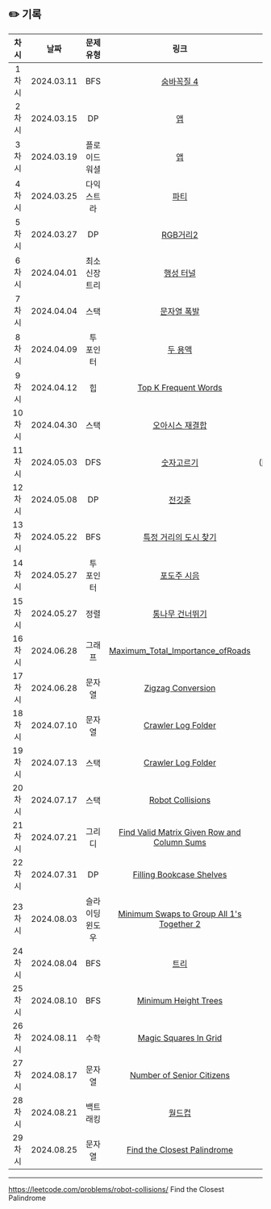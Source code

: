 ## ✏️ 기록   

| 차시 |    날짜    | 문제유형 | 링크 | 풀이 |
|:----:|:---------:|:----:|:-----:|:----:|
| 1차시 | 2024.03.11 |  BFS  | [숨바꼭질 4](https://www.acmicpc.net/problem/13913)  | [#1](https://github.com/AlgoLeadMe/AlgoLeadMe-8/pull/3) |
| 2차시 | 2024.03.15 |  DP  | [앱](https://www.acmicpc.net/problem/7579)  | [#2](https://github.com/AlgoLeadMe/AlgoLeadMe-8/pull/6) |
| 3차시 | 2024.03.19 |  플로이드 워셜  | [앱](https://www.acmicpc.net/problem/7579)  | [#3](https://github.com/AlgoLeadMe/AlgoLeadMe-8/pull/9) |
| 4차시 | 2024.03.25 |  다익스트라  | [파티](https://www.acmicpc.net/problem/1238)  | [#4](https://github.com/AlgoLeadMe/AlgoLeadMe-8/pull/15)|
| 5차시 | 2024.03.27 |  DP  | [RGB거리2](https://www.acmicpc.net/problem/17404)  | [#5](https://github.com/AlgoLeadMe/AlgoLeadMe-8/pull/19)]
| 6차시 | 2024.04.01 |  최소신장트리  | [행성 터널](https://www.acmicpc.net/problem/2887)  | [#6](https://github.com/AlgoLeadMe/AlgoLeadMe-8/pull/24)]
| 7차시 | 2024.04.04 |  스택  | [문자열 폭발](https://www.acmicpc.net/problem/9935)  | [#7](https://github.com/AlgoLeadMe/AlgoLeadMe-8/pull/28)]
| 8차시 | 2024.04.09 |  투 포인터  | [두 용액](https://www.acmicpc.net/problem/2470)  | [#8](https://github.com/AlgoLeadMe/AlgoLeadMe-8/pull/32)]
| 9차시 | 2024.04.12 |  힙  | [Top K Frequent Words](https://leetcode.com/submissions/detail/1180988760/)  | [#9](https://github.com/AlgoLeadMe/AlgoLeadMe-8/pull/28)]
| 10차시 | 2024.04.30 |  스택  | [오아시스 재결합](https://www.acmicpc.net/problem/3015)  | [#10](https://github.com/AlgoLeadMe/AlgoLeadMe-8/pull/40)]
| 11차시 | 2024.05.03 |  DFS  | [숫자고르기](https://www.acmicpc.net/problem/2668)  | [#11](https://github.com/AlgoLeadMe/AlgoLeadMe-8/pull/41]
| 12차시 | 2024.05.08 |  DP  | [전깃줄](https://www.acmicpc.net/problem/2565)  | [#12](https://github.com/AlgoLeadMe/AlgoLeadMe-8/pull/46)]
| 13차시 | 2024.05.22 |  BFS  | [특정 거리의 도시 찾기](https://www.acmicpc.net/problem/18352)  | [#13](https://github.com/AlgoLeadMe/AlgoLeadMe-8/pull/53)]
| 14차시 | 2024.05.27 |  투 포인터  | [포도주 시음](https://www.acmicpc.net/problem/31589)  | [#14](https://github.com/AlgoLeadMe/AlgoLeadMe-8/pull/56)]
| 15차시 | 2024.05.27 |  정렬  | [통나무 건너뛰기](https://www.acmicpc.net/problem/11497)  | [#15](https://github.com/AlgoLeadMe/AlgoLeadMe-8/pull/57)]
| 16차시 | 2024.06.28 |  그래프  | [Maximum_Total_Importance_ofRoads](https://leetcode.com/problems/maximum-total-importance-of-roads/)  | [#16](https://github.com/AlgoLeadMe/AlgoLeadMe-8/pull/63)]
| 17차시 | 2024.06.28 |  문자열  | [Zigzag Conversion](https://leetcode.com/problems/zigzag-conversion/)  | [#17](https://github.com/AlgoLeadMe/AlgoLeadMe-8/pull/64)]
| 18차시 | 2024.07.10 |  문자열  | [Crawler Log Folder](https://leetcode.com/problems/crawler-log-folder/)  | [#18](https://github.com/AlgoLeadMe/AlgoLeadMe-8/pull/64)]
| 19차시 | 2024.07.13 |  스택  | [Crawler Log Folder](https://leetcode.com/problems/reverse-substrings-between-each-pair-of-parentheses/)  | [#19](https://github.com/AlgoLeadMe/AlgoLeadMe-8/pull/72)]
| 20차시 | 2024.07.17 |  스택  | [Robot Collisions](https://leetcode.com/problems/robot-collisions/)  | [#20](https://github.com/AlgoLeadMe/AlgoLeadMe-8/pull/74)]
| 21차시 | 2024.07.21 |  그리디  | [Find Valid Matrix Given Row and Column Sums](https://leetcode.com/problems/find-valid-matrix-given-row-and-column-sums/)  | [#21](https://github.com/AlgoLeadMe/AlgoLeadMe-8/pull/75)]
| 22차시 | 2024.07.31 |  DP  | [Filling Bookcase Shelves](https://leetcode.com/problems/filling-bookcase-shelves/)  | [#22](https://github.com/AlgoLeadMe/AlgoLeadMe-8/pull/81)]
| 23차시 | 2024.08.03 |  슬라이딩 윈도우  | [Minimum Swaps to Group All 1's Together 2](https://leetcode.com/problems/minimum-swaps-to-group-all-1s-together-ii/)  | [#23](https://github.com/AlgoLeadMe/AlgoLeadMe-8/pull/82)]
| 24차시 | 2024.08.04 |  BFS  | [트리](https://www.acmicpc.net/problem/1068)  | [#24](https://github.com/AlgoLeadMe/AlgoLeadMe-8/pull/83)]
| 25차시 | 2024.08.10 |  BFS  | [Minimum Height Trees](https://leetcode.com/problems/minimum-height-trees/)  | [#25](https://github.com/AlgoLeadMe/AlgoLeadMe-8/pull/87)]
| 26차시 | 2024.08.11 |  수학  | [Magic Squares In Grid](https://leetcode.com/problems/magic-squares-in-grid/)  | [#26](https://github.com/AlgoLeadMe/AlgoLeadMe-8/pull/89)]
| 27차시 | 2024.08.17 |  문자열  | [Number of Senior Citizens](https://leetcode.com/problems/number-of-senior-citizens/)  | [#27](https://github.com/AlgoLeadMe/AlgoLeadMe-8/pull/91)]
| 28차시 | 2024.08.21 |  백트래킹 | [월드컵](https://www.acmicpc.net/problem/6987)  | [#28](https://github.com/AlgoLeadMe/AlgoLeadMe-8/pull/94)]
| 29차시 | 2024.08.25 |  문자열 | [Find the Closest Palindrome](https://leetcode.com/problems/find-the-closest-palindrome/)  | [#29](https://github.com/AlgoLeadMe/AlgoLeadMe-8/pull/98)]
---

https://leetcode.com/problems/robot-collisions/
Find the Closest Palindrome